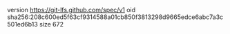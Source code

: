 version https://git-lfs.github.com/spec/v1
oid sha256:208c600ed5f63cf9314588a01cb850f3813298d9665edce6abc7a3c501ed6b13
size 672
